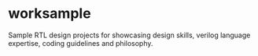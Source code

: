 # worksample
Sample RTL design projects for showcasing design skills, verilog language expertise, coding guidelines and philosophy.
